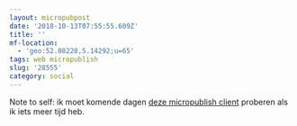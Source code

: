 ```yaml
---
layout: micropubpost
date: '2018-10-13T07:55:55.609Z'
title: ''
mf-location:
  - 'geo:52.08228,5.14292;u=65'
tags: web micropublish
slug: '28555'
category: social
---
```

Note to self: ik moet komende dagen [deze micropublish client](https://micropublish.net/) proberen als ik iets meer tijd heb. 
